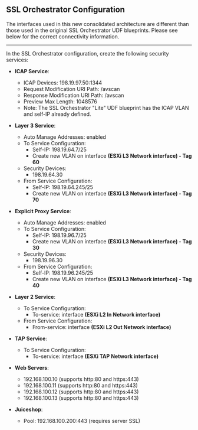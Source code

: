 ## SSL Orchestrator Configuration

The interfaces used in this new consolidated architecture are different than those used in the original SSL Orchestrator UDF blueprints. Please see below for the correct connectivity information.

----------------------

In the SSL Orchestrator configuration, create the following security services:

- **ICAP Service**: 
  - ICAP Devices: 198.19.97.50:1344
  - Request Modification URI Path: /avscan
  - Response Modification URI Path: /avscan
  - Preview Max Length: 1048576
  - Note: The SSL Orchestrator "Lite" UDF blueprint has the ICAP VLAN and self-IP already defined.

- **Layer 3 Service**:
  - Auto Manage Addresses: enabled
  - To Service Configuration:
    - Self-IP: 198.19.64.7/25
    - Create new VLAN on interface **(ESXi L3 Network interface) - Tag 60**
  - Security Devices:
    - 198.19.64.30
  - From Service Configuration:
    - Self-IP: 198.19.64.245/25
    - Create new VLAN on interface **(ESXi L3 Network interface) - Tag 70**

- **Explicit Proxy Service**:
  - Auto Manage Addresses: enabled
  - To Service Configuration:
    - Self-IP: 198.19.96.7/25
    - Create new VLAN on interface **(ESXi L3 Network interface) - Tag 30**
  - Security Devices:
    - 198.19.96.30
  - From Service Configuration:
    - Self-IP: 198.19.96.245/25
    - Create new VLAN on interface **(ESXi L3 Network interface) - Tag 40**

- **Layer 2 Service**:
  - To Service Configuration:
    - To-service: interface **(ESXi L2 In Network interface)**
  - From Service Configuration:
    - From-service: interface **(ESXi L2 Out Network interface)**

- **TAP Service**:
  - To Service Configuration:
    - To-service: interface **(ESXi TAP Network interface)**

- **Web Servers**:
  - 192.168.100.10 (supports http:80 and https:443)
  - 192.168.100.11 (supports http:80 and https:443)
  - 192.168.100.12 (supports http:80 and https:443)
  - 192.168.100.13 (supports http:80 and https:443)

- **Juiceshop**:
  - Pool: 192.168.100.200:443 (requires server SSL)
